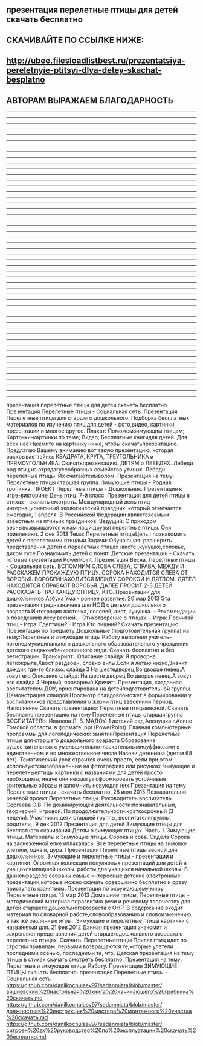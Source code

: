 презентация перелетные птицы для детей скачать бесплатно
--------------------------------------------------
СКАЧИВАЙТЕ ПО ССЫЛКЕ НИЖЕ:
--------------------------------------------------
http://ubee.filesloadlistbest.ru/prezentatsiya-pereletnyie-ptitsyi-dlya-detey-skachat-besplatno
--------------------------------------------------
АВТОРАМ ВЫРАЖАЕМ БЛАГОДАРНОСТЬ
--------------------------------------------------
--------------------------------------------------
--------------------------------------------------
--------------------------------------------------
--------------------------------------------------
--------------------------------------------------
--------------------------------------------------
--------------------------------------------------
--------------------------------------------------
--------------------------------------------------
--------------------------------------------------
--------------------------------------------------
--------------------------------------------------
--------------------------------------------------
--------------------------------------------------
--------------------------------------------------
--------------------------------------------------
--------------------------------------------------
--------------------------------------------------
--------------------------------------------------
--------------------------------------------------
--------------------------------------------------
--------------------------------------------------
--------------------------------------------------
--------------------------------------------------
--------------------------------------------------
--------------------------------------------------
--------------------------------------------------
--------------------------------------------------
--------------------------------------------------
--------------------------------------------------
--------------------------------------------------
--------------------------------------------------
--------------------------------------------------
--------------------------------------------------
--------------------------------------------------
--------------------------------------------------
--------------------------------------------------
--------------------------------------------------
--------------------------------------------------
--------------------------------------------------
--------------------------------------------------
--------------------------------------------------
--------------------------------------------------
--------------------------------------------------
--------------------------------------------------
--------------------------------------------------
--------------------------------------------------
--------------------------------------------------
--------------------------------------------------
--------------------------------------------------
--------------------------------------------------
презентация перелетные птицы для детей скачать бесплатно Презентация Перелетные птицы - Социальная сеть. Презентация Перелетные птицы для старшего дошкольного. Подборка бесплатных материалов по изучению птиц для детей - фото,видео, картинки, презентации и многое другое.  Плакат: Поможемзимующим птицам; Карточки-картинки по теме; Видео; Бесплатные книгидля детей. Для всех нас  Нажмите на картинку ниже, чтобы скачатьпрезентацию. Предлагаю Вашему вниманию вот такую презентацию, которая раскрываеттайны: КВАДРАТА, КРУГА, ТРЕУГОЛЬНИКА и ПРЯМОУГОЛЬНИКА. Скачатьпрезентацию. ДЕТЯМ о ЛЕБЕДЯХ. Лебеди  род птиц из отрядагусеобразных семейство утиных. Лебеди  перелетные птицы. Их считаютсимволом. Презентация на тему: Перелетные птицы старшая группа. Зимующие птицы - Родная тропинка. ПРОЕКТ Перелтные птицы - Дошкольник. Презентация к игре-викторине День птиц. 7-й класс. Презентация для детей птицы в стихах - скачать смотреть. Международный день птиц  интернациональный экологический праздник, который отмечается ежегодно, 1 апреля. В Российской Федерации являетсясамым известным из птичьих праздников. Ведущий: С приходом веснывозвращаются к нам наши друзья  перелтные птицы. Они привлекают. 2 фев 2013  Тема: Перелетные птицыЦель : познакомить детей с перелетными птицами.Задачи: Обучающая: расширить представления детей о перелетных птицах :аисте ,кукушке,соловье, диком гусе.Познакомить детей с понят.
Детские презентации - Скачать готовые презентации PowerPoint. Презентация Весна. Перелтные птицы - Социальная сеть. ВСПОМНИМ СЛОВА СЛЕВА, СПРАВА, МЕЖДУ И РАССКАЖЕМ ПРОКАЖДУЮ ПТИЦУ. СОРОКА НАХОДИТСЯ СЛЕВА ОТ ВОРОБЬЯ. ВОРОБЕЙНАХОДИТСЯ МЕЖДУ СОРОКОЙ И ДЯТЛОМ. ДЯТЕЛ НАХОДИТСЯ СПРАВАОТ ВОРОБЬЯ. ДАЛЕЕ ПРОСИТ 2-3 ДЕТЕЙ РАССКАЗАТЬ ПРО КАЖДУЮПТИЦУ, КТО. Презентации для дошкольников  Азбука Ума - раннее развитие. 20 мар 2013  Эта презентация предназначена для НОД с детьми дошкольного возраста.Интеграция  ласточка, соловей, аист, кукушка. - Рекомендации о поведениив лесу весной. - Стихотворение о птицах. - Игра: Посчитай птиц - Игра: Гдептицы? - Игра Кто лишний? Скачать презентацию:. Презентация по предмету Дошкольные (подготовительная группа) на тему:Перелтные и зимующие птицы Работу выполнил учитель-логопедмуниципального дошкольного образовательного учреждения детского садакомбинированного вида. Скачать бесплатно и без регистрации. Транскрипт:. Описание слайда: Я проворна, легкокрыла,Хвост раздвоен, словно вилы.Если я летаю низко,Значит дождик где-то близко.  слайда 3 На шестедворец,Во дворце певец.А зовут его Описание слайда: На шесте дворец,Во дворце певец.А зовут его  слайда 4 Черный, проворный,Кричит:. Презентация, созданная воспитателем ДОУ, ориентирована на детейподготовительной группы. Демонстрация слайдов  Просмотр слайдовпоможет в формировании у воспитанников представления о жизни птиц ввесенний период. Наполнение  Скачать презентацию: Перелтные птицывесной. Скачать бесплатно презентацию на тему Перелетные птицы старшаягруппа ВОСПИТАТЕЛЬ: Иванова Л. В. МАДОУ: 1 детский сад Аленушка г.Асино Томской области. в формате .ppt (PowerPoint). Главная  компьютерные программы для логопедических занятийПрезентация Перелетные птицы для старшего дошкольного возраста Образование существительных с уменьшительно-ласкательнымисуффиксами в единственном и во множественном числе Назови детеныша (детям 68 лет). Тематический урок строится очень просто, если при этом используютсяизображенные на фотографиях или рисунках зимующие и перелетныептицы  картинки с названиями для детей просто необходимы, иначе они несмогут сформировать устойчивые зрительные образы и запомнить новуюдля них
Презентация на тему Перелетные птицы - скачать бесплатно. 28 июл 2015  Познавательно  речевой проект Перелетные птицы. Руководитель:воспитатель Сергеева О.В. По доминирующей деятельности:познавательный, творческий, игровой. По продолжительности:краткосрочный (3 недели). Участники: дети старшей группы, воспитателигруппы, родители,. 9 дек 2012  Презентация для детей Зимующие птицы для бесплатного скачивания.Детям о зимующих птицах. Часть 1. Зимующие птицы. Материалы к Зимующие птицы. Сорока и сова. Сидела Сорока на заснеженной елке иплакалась:  Все перелетные птицы на зимовку улетели, одна я, дура. Презентация Перелтные птицы весной для дошкольников. Зимующие и перелетные птицы - презентации и картинки. Огромная коллекция популярных презентаций для детей и учащихсямладшей школы.  работы для учащихся начальной школы. В данномразделе собраны самые интересные детские электронные презентации,которые можно скачать совершенно бесплатно и сразу приступать кзанятиям. Презентация по окружающему миру Перелетные птицы. 13 мар 2013  Домашние птицы, Перелтные птицы - методический материал поразвитию речи и речевому творчеству для детей старшего дошкольноговозраста с ОНР. В содержание входит материал по словарной работе,словообразованию и словоизменению, а так же различные игры:. Зимующие и перелетные птицы  картинки с названиями для. 21 фев 2012  Данная презентация знакомит и закрепляет представления детей старшегодошкольного возраста о перелетных птицах.  Скачать:  Перелетныептицы Прилет птиц идет по строгим правилам: первыми возвращаются те,которые улетели последними осенью, последними  те, что. Детская презентация на тему птицы в стихах скачать смотреть бесплатно.
Презентация на тему: Перелтные и зимующие птицы Работу. Презентация ЗИМУЮЩИЕ ПТИЦЫ скачать бесплатно. презентация Перелетные птицы - Социальная сеть
https://github.com/danilkochulaev97/sedanmiata/blob/master/вишневский%20настольная%20книга%20начинающего%20грибника%20скачать.md
https://github.com/danilkochulaev97/sedanmiata/blob/master/должностная%20инструкция%20мастера%20монтажного%20участка%20скачать.md
https://github.com/danilkochulaev97/sedanmiata/blob/master/ситроен%20zx%20руководство%20по%20эксплуатации%20скачать%20бесплатно.md